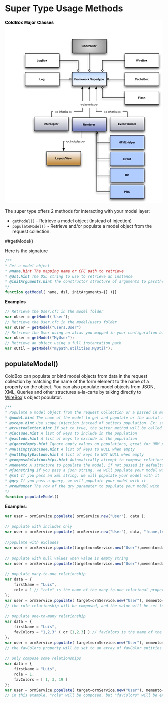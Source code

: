 # Super Type Usage Methods

![](../images/ColdBoxMajorClasses.jpg)

The super type offers 2 methods for interacting with your model layer:

* `getModel()` - Retrieve a model object (Instead of injection)
* `populateModel()` - Retrieve and/or populate a model object from the request collection.


##getModel()

Here is the signature

```js
/**
* Get a model object
* @name.hint The mapping name or CFC path to retrieve
* @dsl.hint The DSL string to use to retrieve an instance
* @initArguments.hint The constructor structure of arguments to passthrough when initializing the instance
*/
function getModel( name, dsl, initArguments={} ){}
```

**Examples**

```js
// Retrieve the User.cfc in the model folder
var oUser = getModel('User');
// Retrieve the User.cfc in the model/users folder
var oUser = getModel("users.User")
// Retrieve the User using an alias you mapped in your configuration binder
var oUser = getModel("MyUser");
// Retrieve an object using a full instantation path
var oUtil = getModel("mypath.utilities.MyUtil");
```

## populateModel()

ColdBox can populate or bind model objects from data in the request collection by matching the name of the form element to the name of a property on the object. You can also populate model objects from JSON, XML, Queries and other structures a-la-carte by talking directly to [WireBox](http://wirebox.ortusbooks.com/content/wirebox_object_populator/index.html)'s object populator.

```js
/**
* Populate a model object from the request Collection or a passed in memento structure
* @model.hint The name of the model to get and populate or the acutal model object. If you already have an instance of a model, then use the populateBean() method
* @scope.hint Use scope injection instead of setters population. Ex: scope=variables.instance.
* @trustedSetter.hint If set to true, the setter method will be called even if it does not exist in the object
* @include.hint A list of keys to include in the population
* @exclude.hint A list of keys to exclude in the population
* @ignoreEmpty.hint Ignore empty values on populations, great for ORM population
* @nullEmptyInclude.hint A list of keys to NULL when empty
* @nullEmptyExclude.hint A list of keys to NOT NULL when empty
* @composeRelationships.hint Automatically attempt to compose relationships from memento
* @memento A structure to populate the model, if not passed it defaults to the request collection
* @jsonstring If you pass a json string, we will populate your model with it
* @xml If you pass an xml string, we will populate your model with it
* @qry If you pass a query, we will populate your model with it
* @rowNumber The row of the qry parameter to populate your model with
*/
function populateModel()
```

**Examples**:

```js
var user = ormService.populate( ormService.new("User"), data );

// populate with includes only
var user = ormService.populate( ormService.new("User"), data, "fname,lname,email" );

//populate with excludes
var user = ormService.populate(target=ormService.new("User"),memento=data,exclude="id,setup,total" );

// populate with null values when value is empty string
var user = ormService.populate(target=ormService.new("User"),memento=data,nullEmptyInclude="lastName,dateOfBirth" );

// populate many-to-one relationship
var data = {
    firstName = "Luis",
    role = 1 // "role" is the name of the many-to-one relational property, and one is the key value
};
var user = ormService.populate( target=ormService.new("User"), memento=data, composeRelationships=true );
// the role relationship will be composed, and the value will be set to the appropriate instance of the Role model

// populate one-to-many relationship
var data = {
    firstName = "Luis",
    favColors = "1,2,3" ( or [1,2,3] ) // favColors is the name of the one-to-many relational property, and 1, 2 and 3 are key values of favColor models
};
var user = ormService.populate( target=ormService.new("User"), memento=data, composeRelationships=true );
// the favColors property will be set to an array of favColor entities

// only compose some relationships
var data = {
    firstName = "Luis",
    role = 1,
    favColors = [ 1, 3, 19 ]
};
var user = ormService.populate( target=ormService.new("User"), memento=data, composeRelationships=true, exclude="favColors" );
// in this example, "role" will be composed, but "favColors" will be excluded
```


